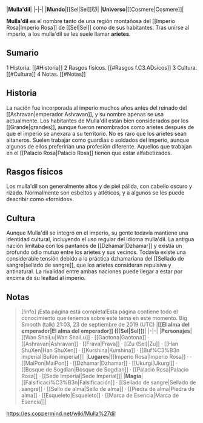 

|**Mulla'dil**|
|-|-|
|**Mundo**|[[Sel\|Sel]]🐱︎|
|**Universo**|[[Cosmere\|Cosmere]]|

**Mulla'dil** es el nombre tanto de una región montañosa del [[Imperio Rosa\|Imperio Rosa]] de [[Sel\|Sel]] como de sus habitantes. Tras unirse al imperio, a los mulla'dil se les suele llamar **arietes**.

## Sumario

1 Historia. [[#Historia]] 
2 Rasgos físicos. [[#Rasgos f.C3.ADsicos]] 
3 Cultura. [[#Cultura]] 
4 Notas. [[#Notas]] 


## Historia
La nación fue incorporada al imperio muchos años antes del reinado del [[Ashravan\|emperador Ashravan]], y su nombre apenas se usa actualmente. Los habitantes de Mulla'dil están bien considerados por los [[Grande\|grandes]], aunque fueron renombrados como arietes después de que el imperio se anexara a su territorio. No es raro que los arietes sean altaneros. Suelen trabajar como guardias o soldados del imperio, aunque algunos de ellos preferirían una profesión diferente. Aquellos que trabajan en el [[Palacio Rosa\|Palacio Rosa]] tienen que estar alfabetizados.

## Rasgos físicos
Los mulla'dil son generalmente altos y de piel pálida, con cabello oscuro y rizado. Normalmente son esbeltos y atléticos, y a algunos se les puede describir como «fornidos».

## Cultura
Aunque Mulla'dil se integró en el imperio, su gente todavía mantiene una identidad cultural, incluyendo el uso regular del idioma mulla'dil. La antigua nación limitaba con los pantanos de [[Dzhamar\|Dzhamar]] y existía un profundo odio mutuo entre los arietes y sus vecinos. Todavía existe una considerable tensión debido a la práctica dzhamariana del [[Sellado de sangre\|sellado de sangre]], que los arietes consideran repulsiva y antinatural. La rivalidad entre ambas naciones puede llegar a estar por encima de su lealtad al imperio.

## Notas

> [!info] ¡Esta página está completa!Esta página contiene todo el conocimiento que tenemos sobre este tema en este momento.
Big Smooth (talk) 21:03, 23 de septiembre de 2019 (UTC)
|**[[El alma del emperador\|El alma del emperador]] ([[Sel\|Sel]])**|
|-|-|
|**Personajes**|[[Wan ShaiLu\|Wan ShaiLu]] · [[Gaotona\|Gaotona]] · [[Ashravan\|Ashravan]] · [[Frava\|Frava]] · [[Zu (Sel)\|Zu]] · [[Han ShuXen\|Han ShuXen]] · [[Kurshina\|Kurshina]] · [[Buf%C3%B3n imperial\|Bufón imperial]]|
|**Lugares**|[[Imperio Rosa\|Imperio Rosa]] ·  · [[MaiPon\|MaiPon]] · [[Dzhamar\|Dzhamar]] · [[Ukurgi\|Ukurgi]] · [[Bosque de Sogdian\|Bosque de Sogdian]] · [[Palacio Rosa\|Palacio Rosa]] · [[Sede Imperial\|Sede Imperial]]|
|**Magia**|[[Falsificaci%C3%B3n\|Falsificación]] · [[Sellado de sangre\|Sellado de sangre]] · [[Sello de alma\|Sello de alma]] · [[Piedra de alma\|Piedra de alma]] · [[Esqueleto\|Esqueleto]] · [[Marca de Esencia\|Marca de Esencia]]|



https://es.coppermind.net/wiki/Mulla%27dil